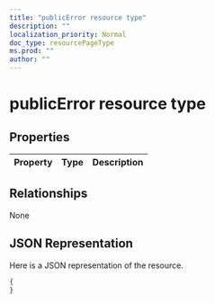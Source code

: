 ```yaml
---
title: "publicError resource type"
description: ""
localization_priority: Normal
doc_type: resourcePageType
ms.prod: ""
author: ""
---
```


# publicError resource type

## Properties
|Property|Type|Description|
|:---|:---|:---|

## Relationships
None
## JSON Representation
Here is a JSON representation of the resource.
<!--{
  "blockType": "resource",
  "@odata.type": "microsoft.graph.publicError"
}-->
``` json
{
}
```